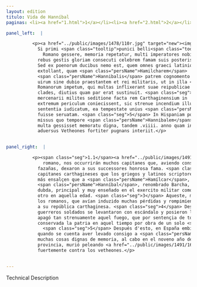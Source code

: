 ```yaml
---
layout: edition
titulo: Vida de Hanníbal
paginas: <li><a href="1.html">1</a></li><li><a href="2.html">2</a></li><li><a href="3.html">3</a></li><li><a href="4.html">4</a></li><li><a href="5.html">5</a></li><li><a href="6.html">6</a></li><li><a href="7.html">7</a></li><li><a href="8.html">8</a></li><li><a href="9.html">9</a></li><li><a href="10.html">10</a></li><li><a href="11.html">11</a></li><li><a href="12.html">12</a></li><li><a href="13.html">13</a></li><li><a href="14.html">14</a></li><li><a href="15.html">15</a></li><li><a href="16.html">16</a></li><li><a href="17.html">17</a></li><li><a href="18.html">18</a></li><li><a href="19.html">19</a></li><li><a href="20.html">20</a></li><li><a href="21.html">21</a></li><li><a href="22.html">22</a></li><li><a href="23.html">23</a></li><li><a href="24.html">24</a></li><li><a href="25.html">25</a></li><li><a href="26.html">26</a></li><li><a href="27.html">27</a></li><li><a href="28.html">28</a></li><li><a href="29.html">29</a></li><li><a href="30.html">30</a></li><li><a href="31.html">31</a></li><li><a href="32.html">32</a></li><li><a href="33.html">33</a></li><li><a href="34.html">34</a></li><li><a href="35.html">35</a></li><li><a href="36.html">36</a></li><li><a href="37.html">37</a></li><li><a href="38.html">38</a></li><li><a href="39.html">39</a></li><li><a href="40.html">40</a></li><li><a href="41.html">41</a></li><li><a href="42.html">42</a></li><li><a href="43.html">43</a></li><li><a href="44.html">44</a></li><li><a href="45.html">45</a></li><li><a href="46.html">46</a></li><li><a href="47.html">47</a></li><li><a href="48.html">48</a></li><li><a href="49.html">49</a></li><li><a href="50.html">50</a></li><li><a href="51.html">51</a></li><li><a href="52.html">52</a></li><li><a href="53.html">53</a></li><li><a href="54.html">54</a></li><li><a href="55.html">55</a></li><li><a href="56.html">56</a></li><li><a href="57.html">57</a></li><li><a href="58.html">58</a></li><li><a href="59.html">59</a></li><li><a href="60.html">60</a></li><li><a href="61.html">61</a></li><li><a href="62.html">62</a></li><li><a href="63.html">63</a></li><li><a href="64.html">64</a></li><li><a href="65.html">65</a></li><li><a href="66.html">66</a></li><li><a href="67.html">67</a></li><li><a href="68.html">68</a></li><li><a href="69.html">69</a></li><li><a href="70.html">70</a></li><li><a href="71.html">71</a></li><li><a href="72.html">72</a></li><li><a href="73.html">73</a></li><li><a href="74.html">74</a></li><li><a href="75.html">75</a></li><li><a href="76.html">76</a></li><li><a href="77.html">77</a></li><li><a href="78.html">78</a></li><li><a href="79.html">79</a></li><li><a href="80.html">80</a></li><li><a href="81.html">81</a></li><li><a href="82.html">82</a></li><li><a href="83.html">83</a></li><li><a href="84.html">84</a></li><li><a href="85.html">85</a></li><li><a href="86.html">86</a></li><li><a href="87.html">87</a></li><li><a href="88.html">88</a></li><li><a href="89.html">89</a></li><li><a href="90.html">90</a></li><li><a href="91.html">91</a></li><li><a href="92.html">92</a></li><li><a href="93.html">93</a></li><li><a href="94.html">94</a></li><li><a href="95.html">95</a></li><li><a href="96.html">96</a></li>

panel_left:  |

          <p><a href="../public/images/1478/110r.jpg" target="new"><img class="facs" src="../public/images/1491/1491.jpg"/></a><span class="seg">1.1</span>
            Si primi <span class="tooltip">punici belli<span class="tooltiptext">belli punici <span class="siglas">P</span> </span></span>, quod carthaginenses cum populo
              Romano gessere, memoria repetatur, multi imperatores nobis ocurrent, qui ex
            rebus gestis gloriam consecuti celebrem famam suis posteris reliquerunt. <span class="seg">2</span>
            Sed ex poenorum ducibus nemo est, quem omnes graeci latinique scriptores magis
            extollant, quam <span class="persName">Hamilcharem</span>
            <span class="persName">Hannibalis</span> patrem cognomento Barcham
            uirum sine dubio praestantem et rei militaris, ut in illa <span class="tooltip">quisque aetate<span class="tooltiptext">quisque esse etate <span class="siglas">E G M N P S U r s</span> quisquis etate esse <span class="siglas">W</span> </span></span> poterat, peritissimum. <span class="seg">3</span> Is primum in Sicilia
            Romanorum impetum, qui multas inflixerant suae reipublicae
            clades, diutius quam par erat sustinuit. <span class="seg">4</span> Deinde Aphrico bello cum
            mercenarii milites seditione facta rem Carthaginensium in
            extremum periculum coniecissent, sic strenue incendium illud restinxit, ut sit omnium
            sententia iudicatum, ea tempestate unius <span class="persName">Hamilcharis</span> opera patriam
            fuisse seruatam. <span class="seg">5</span> In Hispaniam post haec cum imperio
            missus quo tempore <span class="persName">Hannibalem</span> puerum secum duxisse traditur, cum
            multa gessisset memoratu digna, tandem .viiii. anno quam in eam prouinciam uenerat,
            aduersus Vetheones fortiter pugnans interiit.</p>
        

panel_right:  |

          <p><span class="seg">1.1</span><a href="../public/images/1491/165v.png" target="new"><img class="facs" src="../public/images/1491/1491.jpg"/></a>[165v,a] Si se repite la memoria de la Primera Guerra Púnica que los carthagineses fizieron con el pueblo
              romano, nos occurrirán muchos capitanes que, aviendo conseguido gloria de sus
            fazañas, dexaron a sus successores honrosa fama. <span class="seg">2</span> Mas ninguno hay de los
            capitanes carthagineses que los griegos y latinos scriptores
            más ensalçen que a <span class="persName">Hamílcar</span>, padre de
            <span class="persName">Hanníbal</span>, renombrado Barcha, varón, sin
            dubda, principal y muy enseñado en el exercito militar como podiera aver algún
            otro en aquella edad. <span class="seg">3</span> Aqueste, más luengamente <span class="tooltip">que<span class="tooltiptext">qua  </span></span> la razón quería, sostovo primero en Sicilia el ímpeto de
            los romanos, que avían induzido muchas pérdidas y rompimientos
            a su república carthaginesa. <span class="seg">4</span> Después, en la guerra africana, quando los
            guerreros soldados se levantaron con escándalo y posieron la <span class="tooltip">cosa<span class="tooltiptext">casa  </span></span> pública de los carthagineses en extremo peligro, él
            apagó tan strenuamente aquel fuego, que por sentençia de todos es juzgado aver sido
            conservada la patria en aquel tiempo por obra de un solo <span class="persName">Hamílcar</span>.
              <span class="seg">5</span> Después d'esto, en España embiado con capitanía
            quando se cuenta aver levado consigo a <span class="persName">Hanníbal</span> mochacho, fechas
            muchas cosas dignas de memoria, al cabo en el noveno año después de venido en aquella
            provincia, murió peleando <a href="../public/images/1491/165v.png" target="new"><img class="facs" src="../public/images/1491/1491.jpg"/></a>[165v,b]
            fuertemente contra los vetheones.</p>
        

---
```


Technical Description 